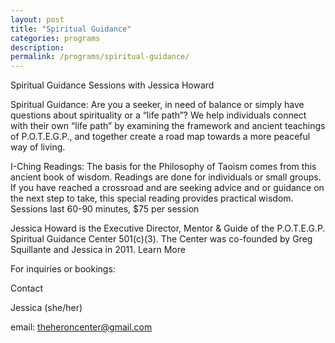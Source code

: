 ```yaml
---
layout: post
title: "Spiritual Guidance"
categories: programs
description:
permalink: /programs/spiritual-guidance/
---
```



Spiritual Guidance Sessions with Jessica Howard

Spiritual Guidance: Are you a seeker, in need of balance or simply have questions about spirituality or a “life path”?  We help individuals connect with their own “life path” by examining the framework and ancient teachings of P.O.T.E.G.P., and together create a road map towards a more peaceful way of living. 

I-Ching Readings: The basis for the Philosophy of Taoism comes from this ancient book of wisdom. Readings are done for individuals or small groups. If you have reached a crossroad and are seeking advice and or guidance on the next step to take, this special reading provides practical wisdom.  Sessions last 60-90 minutes, $75 per session

Jessica Howard is the Executive Director, Mentor & Guide of the P.O.T.E.G.P. Spiritual Guidance Center 501(c)(3). The Center was co-founded by Greg Squillante and Jessica in 2011. Learn More  

For inquiries or bookings:

Contact

Jessica (she/her)

email:  theheroncenter@gmail.com
